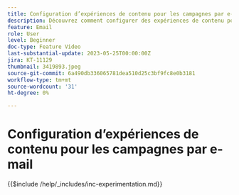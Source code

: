 ```yaml
---
title: Configuration d’expériences de contenu pour les campagnes par e-mail
description: Découvrez comment configurer des expériences de contenu pour un test A/B et explorer le contenu d’email qui vous permet de mieux répondre aux objectifs de votre entreprise.
feature: Email
role: User
level: Beginner
doc-type: Feature Video
last-substantial-update: 2023-05-25T00:00:00Z
jira: KT-11129
thumbnail: 3419893.jpeg
source-git-commit: 6a490db336065781dea510d25c3bf9fc8e0b3181
workflow-type: tm+mt
source-wordcount: '31'
ht-degree: 0%

---
```



# Configuration d’expériences de contenu pour les campagnes par e-mail

{{$include /help/_includes/inc-experimentation.md}}
